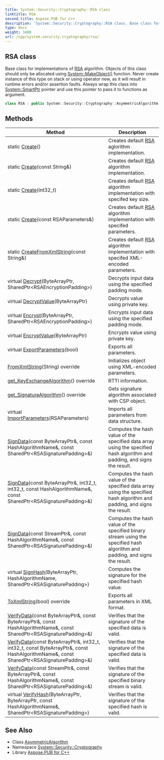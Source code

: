 ```yaml
---
title: System::Security::Cryptography::RSA class
linktitle: RSA
second_title: Aspose.PUB for C++
description: 'System::Security::Cryptography::RSA class. Base class for implementations of RSA algorithm. Objects of this class should only be allocated using System::MakeObject() function. Never create instance of this type on stack or using operator new, as it will result in runtime errors and/or assertion faults. Always wrap this class into System::SmartPtr pointer and use this pointer to pass it to functions as argument in C++.'
type: docs
weight: 3400
url: /cpp/system.security.cryptography/rsa/
---
```

## RSA class


Base class for implementations of [RSA](./) algorithm. Objects of this class should only be allocated using [System::MakeObject()](../../system/makeobject/) function. Never create instance of this type on stack or using operator new, as it will result in runtime errors and/or assertion faults. Always wrap this class into [System::SmartPtr](../../system/smartptr/) pointer and use this pointer to pass it to functions as argument.

```cpp
class RSA : public System::Security::Cryptography::AsymmetricAlgorithm
```

## Methods

| Method | Description |
| --- | --- |
| static [Create](./create/)() | Creates default [RSA](./) aglorithm implementation. |
| static [Create](./create/)(const String\&) | Creates default [RSA](./) algorithm implementation. |
| static [Create](./create/)(int32_t) | Creates default [RSA](./) algorithm implementation with specifed key size. |
| static [Create](./create/)(const RSAParameters\&) | Creates default [RSA](./) algorithm implementation with specifed parameters. |
| static [CreateFromXmlString](./createfromxmlstring/)(const String\&) | Creates default [RSA](./) algorithm implementation with specifed XML-encoded parameters. |
| virtual [Decrypt](./decrypt/)(ByteArrayPtr, SharedPtr\<RSAEncryptionPadding\>) | Decrypts input data using the specified padding mode. |
| virtual [DecryptValue](./decryptvalue/)(ByteArrayPtr) | Decrypts value using private key. |
| virtual [Encrypt](./encrypt/)(ByteArrayPtr, SharedPtr\<RSAEncryptionPadding\>) | Encrypts input data using the specified padding mode. |
| virtual [EncryptValue](./encryptvalue/)(ByteArrayPtr) | Encrypts value using private key. |
| virtual [ExportParameters](./exportparameters/)(bool) | Exports all parameters. |
| [FromXmlString](./fromxmlstring/)(String) override | Initializes object using XML-encoded parameters. |
| [get_KeyExchangeAlgorithm](./get_keyexchangealgorithm/)() override | RTTI information. |
| [get_SignatureAlgorithm](./get_signaturealgorithm/)() override | Gets signature algorithm associated with CSP object. |
| virtual [ImportParameters](./importparameters/)(RSAParameters) | Imports all parameters from data structure. |
| [SignData](./signdata/)(const ByteArrayPtr\&, const HashAlgorithmName\&, const SharedPtr\<RSASignaturePadding\>\&) | Computes the hash value of the specified data array using the specified hash algorithm and padding, and signs the result. |
| [SignData](./signdata/)(const ByteArrayPtr\&, int32_t, int32_t, const HashAlgorithmName\&, const SharedPtr\<RSASignaturePadding\>\&) | Computes the hash value of the specified data array using the specified hash algorithm and padding, and signs the result. |
| [SignData](./signdata/)(const StreamPtr\&, const HashAlgorithmName\&, const SharedPtr\<RSASignaturePadding\>\&) | Computes the hash value of the specified binary stream using the specified hash algorithm and padding, and signs the result. |
| virtual [SignHash](./signhash/)(ByteArrayPtr, HashAlgorithmName, SharedPtr\<RSASignaturePadding\>) | Computes the signature for the specified hash value. |
| [ToXmlString](./toxmlstring/)(bool) override | Exports all parameters in XML format. |
| [VerifyData](./verifydata/)(const ByteArrayPtr\&, const ByteArrayPtr\&, const HashAlgorithmName\&, const SharedPtr\<RSASignaturePadding\>\&) | Verifies that the signature of the specified data is valid. |
| [VerifyData](./verifydata/)(const ByteArrayPtr\&, int32_t, int32_t, const ByteArrayPtr\&, const HashAlgorithmName\&, const SharedPtr\<RSASignaturePadding\>\&) | Verifies that the signature of the specified data is valid. |
| [VerifyData](./verifydata/)(const StreamPtr\&, const ByteArrayPtr\&, const HashAlgorithmName\&, const SharedPtr\<RSASignaturePadding\>\&) | Verifies that the signature of the specified binary stream is valid. |
| virtual [VerifyHash](./verifyhash/)(ByteArrayPtr, ByteArrayPtr, const HashAlgorithmName\&, SharedPtr\<RSASignaturePadding\>) | Verifies that the signature of the specified hash is valid. |
## See Also

* Class [AsymmetricAlgorithm](../asymmetricalgorithm/)
* Namespace [System::Security::Cryptography](../)
* Library [Aspose.PUB for C++](../../)
